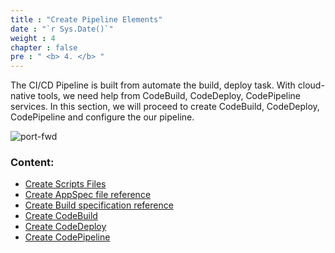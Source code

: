 ```yaml
---
title : "Create Pipeline Elements"
date : "`r Sys.Date()`"
weight : 4
chapter : false
pre : " <b> 4. </b> "
---
```


The CI/CD Pipeline is built from automate the build, deploy task. With cloud-native tools, we need help from CodeBuild, CodeDeploy, CodePipeline services.
In this section, we will proceed to create CodeBuild, CodeDeploy, CodePipeline and configure the our pipeline.

![port-fwd](/images/arc-log.png) 

### Content:

   - [Create Scripts Files](/4-CreatePipelineComponents/4.1-createscriptfiles/)
   - [Create AppSpec file reference](/4-CreatePipelineComponents/4.2-createcodedeployymlfile/)
   - [Create Build specification reference](/4-CreatePipelineComponents/4.3-createbuildspecfile)
   - [Create CodeBuild](/4-CreatePipelineComponents/4.4-createcodebuild/)
   - [Create CodeDeploy](/4-CreatePipelineComponents/4.5-createcodedeploy/)
   - [Create CodePipeline](/4-CreatePipelineComponents/4.6-createcodepipeline/)